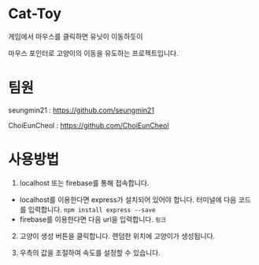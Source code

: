 # Cat-Toy
게임에서 마우스를 클릭하면 유닛이 이동하듯이 

마우스 포인터로 고양이의 이동을 유도하는 프로젝트입니다.
# 팀원
seungmin21 : https://github.com/seungmin21

ChoiEunCheol : https://github.com/ChoiEunCheol
# 사용방법
1. localhost 또는 firebase를 통해 접속합니다.
- localhost를 이용한다면 express가 설치되어 있어야 합니다.
터미널에 다음 코드를 입력합니다.
`npm install express --save`
- firebase를 이용한다면 다음 url을 입력합니다.
`링크`

2. 고양이 생성 버튼을 클릭합니다.
랜덤한 위치에 고양이가 생성됩니다.

3. 우측의 값을 조절하여 속도를 설정할 수 있습니다.
